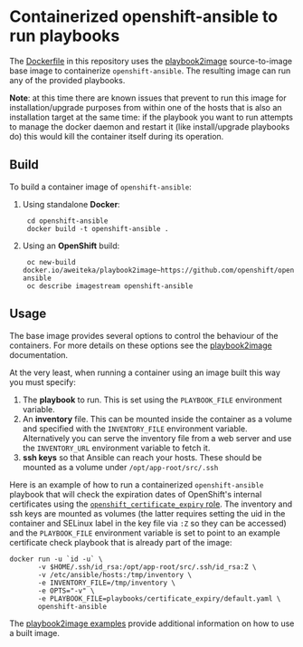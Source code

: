 # Containerized openshift-ansible to run playbooks

The [Dockerfile](Dockerfile) in this repository uses the [playbook2image](https://github.com/aweiteka/playbook2image) source-to-image base image to containerize `openshift-ansible`. The resulting image can run any of the provided playbooks.

**Note**: at this time there are known issues that prevent to run this image for installation/upgrade purposes from within one of the hosts that is also an installation target at the same time: if the playbook you want to run attempts to manage the docker daemon and restart it (like install/upgrade playbooks do) this would kill the container itself during its operation.

## Build

To build a container image of `openshift-ansible`:

1. Using standalone **Docker**:

        cd openshift-ansible
        docker build -t openshift-ansible .

1. Using an **OpenShift** build:

        oc new-build docker.io/aweiteka/playbook2image~https://github.com/openshift/openshift-ansible
        oc describe imagestream openshift-ansible

## Usage

The base image provides several options to control the behaviour of the containers. For more details on these options see the [playbook2image](https://github.com/aweiteka/playbook2image) documentation.

At the very least, when running a container using an image built this way you must specify:

1. The **playbook** to run. This is set using the `PLAYBOOK_FILE` environment variable.
1. An **inventory** file. This can be mounted inside the container as a volume and specified with the `INVENTORY_FILE` environment variable. Alternatively you can serve the inventory file from a web server and use the `INVENTORY_URL` environment variable to fetch it.
1. **ssh keys** so that Ansible can reach your hosts. These should be mounted as a volume under `/opt/app-root/src/.ssh`

Here is an example of how to run a containerized `openshift-ansible` playbook that will check the expiration dates of OpenShift's internal certificates using the [`openshift_certificate_expiry` role](../../roles/openshift_certificate_expiry). The inventory and ssh keys are mounted as volumes (the latter requires setting the uid in the container and SELinux label in the key file via `:Z` so they can be accessed) and the `PLAYBOOK_FILE` environment variable is set to point to an example certificate check playbook that is already part of the image:

    docker run -u `id -u` \
           -v $HOME/.ssh/id_rsa:/opt/app-root/src/.ssh/id_rsa:Z \
           -v /etc/ansible/hosts:/tmp/inventory \
           -e INVENTORY_FILE=/tmp/inventory \
           -e OPTS="-v" \
           -e PLAYBOOK_FILE=playbooks/certificate_expiry/default.yaml \
           openshift-ansible

The [playbook2image examples](https://github.com/aweiteka/playbook2image/tree/master/examples) provide additional information on how to use a built image.
